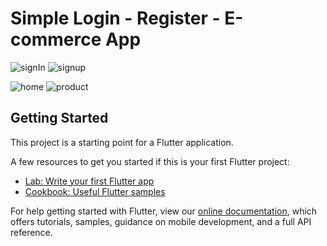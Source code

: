 # Simple Login - Register - E-commerce App


![signIn](https://user-images.githubusercontent.com/34252239/93721287-ae3ba780-fb97-11ea-86bf-0df8528cf3d2.png) ![signup](https://user-images.githubusercontent.com/34252239/93721315-e0e5a000-fb97-11ea-8dc7-6d37e63b1b71.png)

![home](https://user-images.githubusercontent.com/34252239/93721320-f5299d00-fb97-11ea-9c21-e9e5f53cd381.png) ![product](https://user-images.githubusercontent.com/34252239/93721325-007cc880-fb98-11ea-9615-b0ad0e55ce5a.png)



## Getting Started

This project is a starting point for a Flutter application.

A few resources to get you started if this is your first Flutter project:

- [Lab: Write your first Flutter app](https://flutter.dev/docs/get-started/codelab)
- [Cookbook: Useful Flutter samples](https://flutter.dev/docs/cookbook)

For help getting started with Flutter, view our
[online documentation](https://flutter.dev/docs), which offers tutorials,
samples, guidance on mobile development, and a full API reference.
